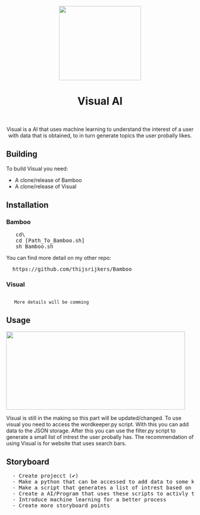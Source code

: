  <p align="center"><img src="https://media2.giphy.com/media/IJN8K3ogDXbh657ZBV/giphy.gif" width="220" height="200"> </p>
<h1 align="center"> Visual AI </h1>
<br>
<p align="center">Visual is a AI that uses machine learning to understand the interest of a user with data that is obtained, to in turn generate topics the user probally likes.</p>

## Building
To build Visual you need:
- A clone/release of Bamboo
- A clone/release of Visual

<h2> Installation</h2>
 <h3> Bamboo</h3>
 <pre>
   cd\
   cd [Path_To_Bamboo.sh]
   sh Bamboo.sh</pre>

   You can find more detail on my other repo:
  <pre>
  https://github.com/thijsrijkers/Bamboo</pre>
  <h3> Visual</h3>
  <code>
   More details will be comming</code>
<h2> Usage</h2>
<img src="https://media2.giphy.com/media/ZXRX16Iij5C02PkFWi/giphy.gif" width="480" height="210"> 
<p>Visual is still in the making so this part will be updated/changed. To use visual you need to access the wordkeeper.py script. With this you can add data to the JSON storage. After this you can use the filter.py script to generate a small list of intrest the user probally has. The recommendation of using Visual is for website that uses search bars.</p>
<h2> Storyboard</h2>
  <pre>
  - Create projecct (✔)
  - Make a python that can be accessed to add data to some kind of storage (✔)
  - Make a script that generates a list of intrest based on the most used words/terms. (✔)
  - Create a AI/Program that uses these scripts to activly to generate the most accurate intrest list all the time
  - Introduce machine learning for a better process
  - Create more storyboard points</pre>


